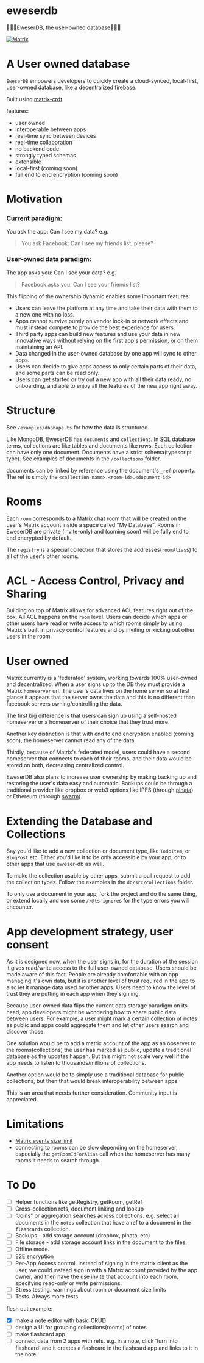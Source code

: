 # eweserdb

🐑🐑🐑EweserDB, the user-owned database🐑🐑🐑

<a href="https://matrix.to/#/#eweser-db:matrix.org"><img alt="Matrix" src="https://img.shields.io/badge/Chat on matrix%20-%23000.svg?&style=for-the-badge&logo=matrix&logoColor=white"/></a>

# A User owned database

`EweserDB` empowers developers to quickly create a cloud-synced, local-first, user-owned database, like a decentralized firebase.

Built using [matrix-crdt](https://github.com/YousefED/Matrix-CRDT)

features:

- user owned
- interoperable between apps
- real-time sync between devices
- real-time collaboration
- no backend code
- strongly typed schemas
- extensible
- local-first (coming soon)
- full end to end encryption (coming soon)

# Motivation

### Current paradigm:

You ask the app: Can I see my data?
e.g.

> You ask Facebook:
> Can I see my friends list, please?

### User-owned data paradigm:

The app asks you: Can I see your data?
e.g.

> Facebook asks you:
> Can I see your friends list?

This flipping of the ownership dynamic enables some important features:

- Users can leave the platform at any time and take their data with them to a new one with no loss.
- Apps cannot survive purely on vendor lock-in or network effects and must instead compete to provide the best experience for users.
- Third party apps can build new features and use your data in new innovative ways without relying on the first app's permission, or on them maintaining an API.
- Data changed in the user-owned database by one app will sync to other apps.
- Users can decide to give apps access to only certain parts of their data, and some parts can be read only.
- Users can get started or try out a new app with all their data ready, no onboarding, and able to enjoy all the features of the new app right away.

# Structure

See `/examples/dbShape.ts` for how the data is structured.

Like MongoDB, EweserDB has `documents` and `collections`. In SQL database terms, collections are like tables and documents like rows. Each collection can have only one document. Documents have a strict schema(typescript type). See examples of documents in the `/collections` folder.

documents can be linked by reference using the document's `_ref` property. The ref is simply the `<collection-name>.<room-id>.<document-id>`

# Rooms

Each `room` corresponds to a Matrix chat room that will be created on the user's Matrix account inside a space called "My Database". Rooms in EweserDB are private (invite-only) and (coming soon) will be fully end to end encrypted by default.

The `registry` is a special collection that stores the addresses(`roomAlias`s) to all of the user's other rooms.

# ACL - Access Control, Privacy and Sharing

Building on top of Matrix allows for advanced ACL features right out of the box. All ACL happens on the `room` level. Users can decide which apps or other users have read or write access to which rooms simply by using Matrix's built in privacy control features and by inviting or kicking out other users in the room.

# User owned

Matrix currently is a 'federated' system, working towards 100% user-owned and decentralized. When a user signs up to the DB they must provide a Matrix `homeserver` url. The user's data lives on the home server so at first glance it appears that the server owns the data and this is no different than facebook servers owning/controlling the data.

The first big difference is that users can sign up using a self-hosted homeserver or a homeserver of their choice that they trust more.

Another key distinction is that with end to end encryption enabled (coming soon), the homeserver cannot read any of the data.

Thirdly, because of Matrix's federated model, users could have a second homeserver that connects to each of their rooms, and their data would be stored on both, decreasing centralized control.

EweserDB also plans to increase user ownership by making backing up and restoring the user's data easy and automatic. Backups could be through a traditional provider like dropbox or web3 options like IPFS (through [pinata](https://pinata.cloud)) or Ethereum (through [swarm](https://ethersphere.github.io/swarm-home)).

# Extending the Database and Collections

Say you'd like to add a new collection or document type, like `TodoItem`, or `BlogPost` etc. Either you'd like it to be only accessible by your app, or to other apps that use eweser-db as well.

To make the collection usable by other apps, submit a pull request to add the collection types. Follow the examples in the `db/src/collections` folder.

To only use a document in your app, fork the project and do the same thing, or extend locally and use some `//@ts-ignore`s for the type errors you will encounter.

# App development strategy, user consent

As it is designed now, when the user signs in, for the duration of the session it gives read/write access to the full user-owned database. Users should be made aware of this fact. People are already comfortable with an app managing it's own data, but it is another level of trust required in the app to also let it manage data used by other apps. Users need to know the level of trust they are putting in each app when they sign ing.

Because user-owned data flips the current data storage paradigm on its head, app developers might be wondering how to share public data between users. For example, a user might mark a certain collection of notes as public and apps could aggregate them and let other users search and discover those.

One solution would be to add a matrix account of the app as an observer to the rooms(collections) the user has marked as public, update a traditional database as the updates happen. But this might not scale very well if the app needs to listen to thousands/millions of collections.

Another option would be to simply use a traditional database for public collections, but then that would break interoperability between apps.

This is an area that needs further consideration. Community input is appreciated.

# Limitations

- [Matrix events size limit](https://github.com/YousefED/Matrix-CRDT/issues/11)
- connecting to rooms can be slow depending on the homeserver, especially the `getRoomIdForAlias` call when the homeserver has many rooms it needs to search through.

# To Do

- [ ] Helper functions like getRegistry, getRoom, getRef
- [ ] Cross-collection refs, document linking and lookup
- [ ] "Joins" or aggregation searches across collections. e.g. select all documents in the `notes` collection that have a ref to a document in the `flashcards` collection.
- [ ] Backups - add storage account (dropbox, pinata, etc)
- [ ] File storage - add storage account links in the document to the files.
- [ ] Offline mode.
- [ ] E2E encryption
- [ ] Per-App Access control. Instead of signing in the matrix client as the user, we could instead sign in with a Matrix account provided by the app owner, and then have the use invite that account into each room, specifying read-only or write permissions.
- [ ] Stress testing. warnings about room or document size limits
- [ ] Tests. Always more tests.

flesh out example:

- [x] make a note editor with basic CRUD
- [ ] design a UI for grouping collections(rooms) of notes
- [ ] make flashcard app.
- [ ] connect data from 2 apps with refs. e.g. in a note, click 'turn into flashcard' and it creates a flashcard in the flashcard app and links to it in the note.
